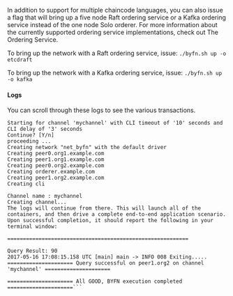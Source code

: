 In addition to support for multiple chaincode languages, you can also issue a flag that will bring up a five node Raft ordering service or a Kafka ordering service instead of the one node Solo orderer. For more information about the currently supported ordering service implementations, check out The Ordering Service.

To bring up the network with a Raft ordering service, issue:
`./byfn.sh up -o etcdraft`

To bring up the network with a Kafka ordering service, issue:
`./byfn.sh up -o kafka`

#### Logs
You can scroll through these logs to see the various transactions.

```
Starting for channel 'mychannel' with CLI timeout of '10' seconds and CLI delay of '3' seconds
Continue? [Y/n]
proceeding ...
Creating network "net_byfn" with the default driver
Creating peer0.org1.example.com
Creating peer1.org1.example.com
Creating peer0.org2.example.com
Creating orderer.example.com
Creating peer1.org2.example.com
Creating cli

Channel name : mychannel
Creating channel...
The logs will continue from there. This will launch all of the containers, and then drive a complete end-to-end application scenario. Upon successful completion, it should report the following in your terminal window:

==========================================================

Query Result: 90
2017-05-16 17:08:15.158 UTC [main] main -> INFO 008 Exiting.....
===================== Query successful on peer1.org2 on channel 'mychannel' =====================

===================== All GOOD, BYFN execution completed =====================```
```